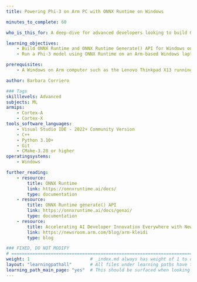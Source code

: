 ```yaml
---
title: Powering Phi-3 on Arm PC with ONNX Runtime on Windows

minutes_to_complete: 60

who_is_this_for: A deep-dive for advanced developers looking to build ONNX Runtime on Windows ARM (WoA) and leverage the Generate() API to run Phi-3 inference with KleidiAI acceleration.

learning_objectives: 
    - Build ONNX Runtime and ONNX Runtime Generate() API for Windows on ARM.
    - Run a Phi-3 model using ONNX Runtime on an Arm-based Windows laptop.

prerequisites:
    - A Windows on Arm computer such as the Lenovo Thinkpad X13 running Windows 11 or a Windows on Arm [virtual machine](https://learn.arm.com/learning-paths/cross-platform/woa_azure/)

author: Barbara Corriero

### Tags
skilllevels: Advanced
subjects: ML
armips:
    - Cortex-A
    - Cortex-X
tools_software_languages:
    - Visual Studio IDE - 2022+ Community Version
    - C++
    - Python 3.10+
    - Git
    - CMake-3.28 or higher
operatingsystems:
    - Windows

further_reading:
    - resource:
        title: ONNX Runtime
        link: https://onnxruntime.ai/docs/
        type: documentation
    - resource:
        title: ONNX Runtime generate() API
        link: https://onnxruntime.ai/docs/genai/
        type: documentation
    - resource:
        title: Accelerating AI Developer Innovation Everywhere with New Arm Kleidi
        link: https://newsroom.arm.com/blog/arm-kleidi
        type: blog

### FIXED, DO NOT MODIFY
# ================================================================================
weight: 1                       # _index.md always has weight of 1 to order correctly
layout: "learningpathall"       # All files under learning paths have this same wrapper
learning_path_main_page: "yes"  # This should be surfaced when looking for related content. Only set for _index.md of learning path content.
---
```

